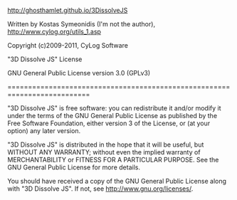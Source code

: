 http://ghosthamlet.github.io/3DissolveJS

Written by Kostas Symeonidis (I'm not the author), http://www.cylog.org/utils_1.asp

Copyright (c)2009-2011, CyLog Software

"3D Dissolve JS" License

GNU General Public License version 3.0 (GPLv3)

==========================================================================

"3D Dissolve JS" is free software: you can redistribute it and/or modify
it under the terms of the GNU General Public License as published by
the Free Software Foundation, either version 3 of the License, or
(at your option) any later version.

"3D Dissolve JS" is distributed in the hope that it will be useful,
but WITHOUT ANY WARRANTY; without even the implied warranty of
MERCHANTABILITY or FITNESS FOR A PARTICULAR PURPOSE.  See the
GNU General Public License for more details.

You should have received a copy of the GNU General Public License
along with "3D Dissolve JS". If not, see <http://www.gnu.org/licenses/>.
